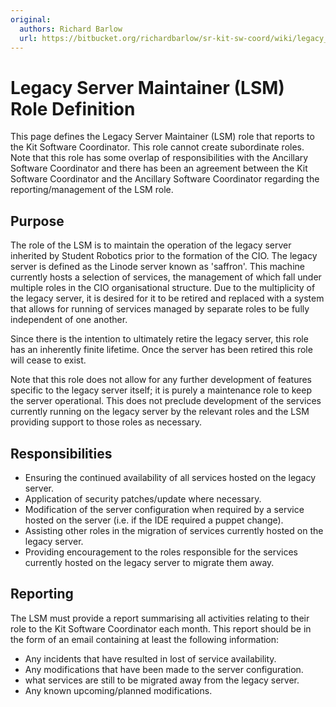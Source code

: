 ```yaml
---
original:
  authors: Richard Barlow
  url: https://bitbucket.org/richardbarlow/sr-kit-sw-coord/wiki/legacy_server_maintainer_role
---
```

# Legacy Server Maintainer (LSM) Role Definition

This page defines the Legacy Server Maintainer (LSM) role that reports to the Kit Software Coordinator. This role cannot create subordinate roles. Note that this role has some overlap of responsibilities with the Ancillary Software Coordinator and there has been an agreement between the Kit Software Coordinator and the Ancillary Software Coordinator regarding the reporting/management of the LSM role.

## Purpose
The role of the LSM is to maintain the operation of the legacy server inherited by Student Robotics prior to the formation of the CIO. The legacy server is defined as the Linode server known as 'saffron'. This machine currently hosts a selection of services, the management of which fall under multiple roles in the CIO organisational structure. Due to the multiplicity of the legacy server, it is desired for it to be retired and replaced with a system that allows for running of services managed by separate roles to be fully independent of one another.

Since there is the intention to ultimately retire the legacy server, this role has an inherently finite lifetime. Once the server has been retired this role will cease to exist.

Note that this role does not allow for any further development of features specific to the legacy server itself; it is purely a maintenance role to keep the server operational. This does not preclude development of the services currently running on the legacy server by the relevant roles and the LSM providing support to those roles as necessary.

## Responsibilities

 * Ensuring the continued availability of all services hosted on the legacy server.
 * Application of security patches/update where necessary.
 * Modification of the server configuration when required by a service hosted on the server (i.e. if the IDE required a puppet change).
 * Assisting other roles in the migration of services currently hosted on the legacy server.
 * Providing encouragement to the roles responsible for the services currently hosted on the legacy server to migrate them away.

## Reporting

The LSM must provide a report summarising all activities relating to their role to the Kit Software Coordinator each month. This report should be in the form of an email containing at least the following information:

  * Any incidents that have resulted in lost of service availability.
  * Any modifications that have been made to the server configuration.
  * what services are still to be migrated away from the legacy server.
  * Any known upcoming/planned modifications.
